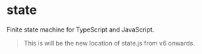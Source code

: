 # state
Finite state machine for TypeScript and JavaScript.

> This is will be the new location of state.js from v6 onwards.
